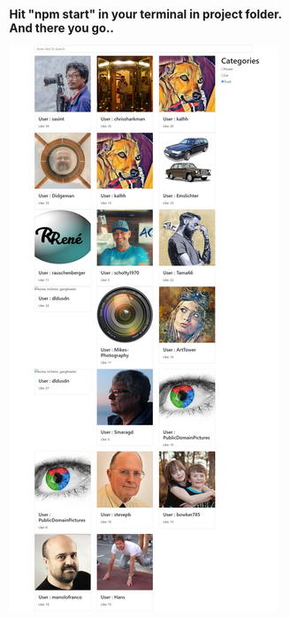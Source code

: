 
## Hit "npm start" in your terminal in project folder. And there you go..

![](app_images/gallery.png)
